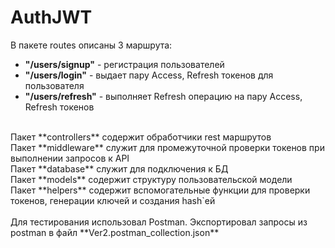 # AuthJWT

В пакете routes описаны 3 маршрута:<br/>
- **"/users/signup"** - регистрация пользователей<br/>
- **"/users/login"** - выдает пару Access, Refresh токенов для пользователя<br/>
- **"/users/refresh"** - выполняет Refresh операцию на пару Access, Refresh токенов<br/>
<br/>
Пакет **controllers** содержит обработчики rest маршрутов<br/>
Пакет **middleware** служит для промежуточной проверки токенов при выполнении запросов к API<br/>
Пакет **database** служит для подключения к БД<br/>
Пакет **models** содержит структуру пользовательской модели<br/>
Пакет **helpers** содержит вспомогательные функции для проверки токенов, генерации ключей и создания hash`ей<br/>
<br/>
Для тестирования использовал Postman. Экспортировал запросы из postman в файл **Ver2.postman_collection.json**<br/>
